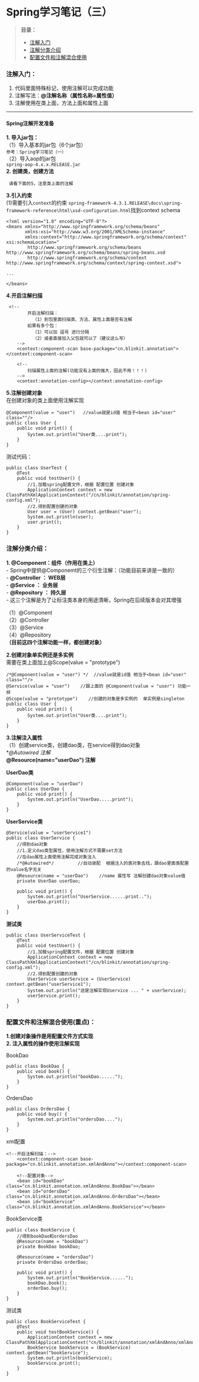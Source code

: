 ﻿# Spring学习笔记（三）

>**目录：**
> - [注解入门](#注解入门)
> - [注解分类介绍](#注解分类介绍)
> - [配置文件和注解混合使用](#配置文件和注解混合使用)

### 注解入门：

 1. 代码里面特殊标记，使用注解可以完成功能
 2. 注解写法：**@注解名称（属性名称=属性值）**
 3. 注解使用在类上面，方法上面和属性上面

---

#### Spring注解开发准备

**1. 导入jar包：**  
（1）导入基本的jar包（6个jar包）  
`参考：Spring学习笔记（一）`  
（2）导入aop的jar包  
`spring-aop-4.x.x.RELEASE.jar`  
 **2. 创建类，创建方法**  
```
 请看下面的5，注意类上面的注解
```
 
 **3.引入约束**  
 (1)需要引入`context`的约束
 `spring-framework-4.3.1.RELEASE\docs\spring-framework-reference\html\xsd-configuration.html`找到context schema  
 
 
```
<?xml version="1.0" encoding="UTF-8"?>
<beans xmlns="http://www.springframework.org/schema/beans"
       xmlns:xsi="http://www.w3.org/2001/XMLSchema-instance"
       xmlns:context="http://www.springframework.org/schema/context" xsi:schemaLocation="
        http://www.springframework.org/schema/beans http://www.springframework.org/schema/beans/spring-beans.xsd
        http://www.springframework.org/schema/context http://www.springframework.org/schema/context/spring-context.xsd">
        
...

</beans>
```
**4.开启注解扫描**  
```
 <!--
        开启注解扫描：
          （1）到包里面扫描类、方法、属性上面是否有注解
        如果有多个包：
          （1）可以加 逗号 进行分隔
          （2）或者直接加入父包就可以了（建议这么写）
    -->
    <context:component-scan base-package="cn.blinkit.annotation"></context:component-scan>

    <!--
        扫描属性上面的注解(功能没有上面的强大，因此不用！！！)
    -->
    <context:annotation-config></context:annotation-config>
```  

**5.注解创建对象**  
在创建对象的类上面使用注解实现
```
@Component(value = "user")   //value就是id值 相当于<bean id="user" class=""/>
public class User {
    public void print() {
        System.out.println("User类....print");
    }
}
``` 
测试代码：
```
public class UserTest {
    @Test
    public void testUser() {
        //1.加载spring配置文件，根据 配置位置 创建对象
        ApplicationContext context = new ClassPathXmlApplicationContext("/cn/blinkit/annotation/spring-config.xml");
        //2.得到配置创建的对象
        User user = (User) context.getBean("user");
        System.out.println(user);
        user.print();
    }
}
```
### 注解分类介绍：

**1. @Component：组件（作用在类上）**  
    - Spring中提供@Componemt的三个衍生注解：（功能目前来讲是一致的）  
        - **@Controller  ：  WEB层**  
        - **@Service     ：  业务层**  
        - **@Repository  ：  持久层**  
        - 这三个注解是为了让标注类本身的用途清晰，Spring在后续版本会对其增强    

（1）@Component  
（2）@Controller  
（3）@Service  
（4）@Repository  
    **（目前这四个注解功能一样，都创建对象）**    
    
**2.创建对象单实例还是多实例**  
需要在类上面加上@Scope(value = "prototype")  
```
/*@Component(value = "user") */  //value就是id值 相当于<bean id="user" class=""/>
@Service(value = "user")    //跟上面的 @Component(value = "user") 功能一样
@Scope(value = "prototype")    //创建的对象是多实例的  单实例是singleton
public class User {
    public void print() {
        System.out.println("User类....print");
    }
}
```

**3.注解注入属性**  
（1）创建service类，创建dao类，在service得到dao对象  
**@Autowired 注解*  
**@Resource(name="userDao") 注解**  

**UserDao类**
```
@Component(value = "userDao")
public class UserDao {
    public void print() {
        System.out.println("UserDao.....print");
    }
}
```

**UserService类**
```
@Service(value = "userService1")
public class UserService {
    //得到dao对象
    //1.定义dao类型属性，使用注解方式不需要set方法
    //在dao属性上面使用注解完成对象注入
    /*@Autowired*/         //自动装配  根据注入的类对象去找，跟dao里面类配置的value名字无关
    @Resource(name = "userDao")    //name 属性写 注解创建dao对象value值
    private UserDao userDao;

    public void print() {
        System.out.println("UserService......print..");
        userDao.print();
    }
}
```

**测试类**
```
public class UserServiceTest {
    @Test
    public void testUser() {
        //1.加载spring配置文件，根据 配置位置 创建对象
        ApplicationContext context = new ClassPathXmlApplicationContext("/cn/blinkit/annotation/spring-config.xml");
        //2.得到配置创建的对象
        UserService userService = (UserService) context.getBean("userService1");
        System.out.println("这是注解实现Uservice ... " + userService);
        userService.print();
    }
}
```

### 配置文件和注解混合使用(重点)：

**1.创建对象操作是用配置文件方式实现**  
**2. 注入属性的操作使用注解实现**  

BookDao
```
public class BookDao {
    public void book() {
        System.out.println("bookDao......");
    }
}
```

OrdersDao
```
public class OrdersDao {
    public void buy() {
        System.out.println("ordersDao....");
    }
}
```

xml配置
```
<!--开启注解扫描：-->
    <context:component-scan base-package="cn.blinkit.annotation.xmlAndAnno"></context:component-scan>

    <!--配置对象-->
    <bean id="bookDao" class="cn.blinkit.annotation.xmlAndAnno.BookDao"></bean>
    <bean id="ordersDao" class="cn.blinkit.annotation.xmlAndAnno.OrdersDao"></bean>
    <bean id="bookService" class="cn.blinkit.annotation.xmlAndAnno.BookService"></bean>
```  

BookService类
```
public class BookService {
    //得到bookDao和ordersDao
    @Resource(name = "bookDao")
    private BookDao bookDao;

    @Resource(name = "ordersDao")
    private OrdersDao orderDao;

    public void print() {
        System.out.println("BookService......");
        bookDao.book();
        orderDao.buy();
    }
}
```
测试类
```
public class BookServiceTest {
    @Test
    public void testBookService() {
        ApplicationContext context = new ClassPathXmlApplicationContext("cn/blinkit/annotation/xmlAndAnno/xmlAndAnno.xml");
        BookService bookService = (BookService) context.getBean("bookService");
        System.out.println(bookService);
        bookService.print();
    }
}
```